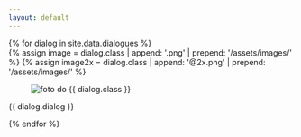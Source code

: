 ```yaml
---
layout: default
---
```


<div id="content" class="container">
  <div class="dialogues">
    {% for dialog in site.data.dialogues %}
      <div class="dialogues__item dialogues__item--{{ dialog.class }} js-{{ dialog.class }}">
        {% assign image = dialog.class | append: '.png' | prepend: '/assets/images/' %}
        {% assign image2x = dialog.class | append: '@2x.png' | prepend: '/assets/images/' %}
        <figure class="dialogues__photo js-photo">
          <img srcset="{{ image2x | relative_url }}" src="{{ image | relative_url }}" alt="foto do {{ dialog.class }}" title="foto do {{ dialog.class }}">
        </figure>
        <p class="dialogues__dialog">{{ dialog.dialog }}</p>
      </div>
    {% endfor %}
  </div>
</div>
